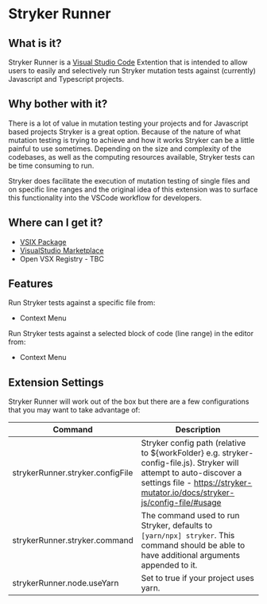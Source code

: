 # Stryker Runner

## What is it?

Stryker Runner is a [Visual Studio Code](https://code.visualstudio.com) Extention that is intended to allow users to easily and selectively run Stryker mutation tests against (currently) Javascript and Typescript projects.

## Why bother with it?

There is a lot of value in mutation testing your projects and for Javascript based projects Stryker is a great option. Because of the nature of what mutation testing is trying to achieve and how it works Stryker can be a little painful to use sometimes. Depending on the size and complexity of the codebases, as well as the computing resources available, Stryker tests can be time consuming to run.

Stryker does facilitate the execution of mutation testing of single files and on specific line ranges and the original idea of this extension was to surface this functionality into the VSCode workflow for developers.

## Where can I get it?

- [VSIX Package](https://github.com/slcp/stryker-runner/releases)
- [VisualStudio Marketplace](https://marketplace.visualstudio.com/items?itemName=pixabelle.stryker-runner)
- Open VSX Registry - TBC

## Features

Run Stryker tests against a specific file from:

- Context Menu

Run Stryker tests against a selected block of code (line range) in the editor from:

- Context Menu

## Extension Settings

Stryker Runner will work out of the box but there are a few configurations that you may want to take advantage of:

| Command                          | Description                                                                                                                                                                                        |
| -------------------------------- | -------------------------------------------------------------------------------------------------------------------------------------------------------------------------------------------------- |
| strykerRunner.stryker.configFile | Stryker config path (relative to ${workFolder} e.g. stryker-config-file.js). Stryker will attempt to auto-discover a settings file - https://stryker-mutator.io/docs/stryker-js/config-file/#usage |
| strykerRunner.stryker.command    | The command used to run Stryker, defaults to `[yarn/npx] stryker`. This command should be able to have additional arguments appended to it.                                                        |
| strykerRunner.node.useYarn       | Set to true if your project uses yarn.                                                                                                                                                             |
